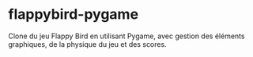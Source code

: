 # flappybird-pygame
Clone du jeu Flappy Bird en utilisant Pygame, avec gestion des éléments graphiques, de la physique du jeu et des scores.
